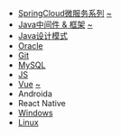 * [SpringCloud微服务系列][cloudHtml]  [~][cloudMd]
* [Java中间件 & 框架][javaHtml]       [~][javaMd]
* [Java设计模式][mode]           
* [Oracle][oracle]
* [Git][git]
* [MySQL][mysql]
* [JS][js]
* [Vue][vueHtml]                      [~][vueMd]
* Androida
* React Native
* [Windows][win]
* [Linux][linux]

[cloudHtml]: https://fgq233.github.io/html/blog?key=cloud
[cloudMd]: https://fgq233.github.io/md/index/cloud
[javaHtml]: https://fgq233.github.io/html/blog?key=java
[javaMd]: https://fgq233.github.io/md/index/java
[js]: https://fgq233.github.io/md/index/js
[oracle]: https://fgq233.github.io/md/index/oracle
[win]: https://fgq233.github.io/md/index/win
[linux]: https://fgq233.github.io/md/index/linux
[mode]: https://fgq233.github.io/md/index/mode
[vueHtml]: https://fgq233.github.io/html/blog?key=vue
[vueMd]: https://fgq233.github.io/md/index/vue
[mysql]:https://chenglid.github.io/md/index/mysql
[git]:https://chenglid.github.io/md/index/git